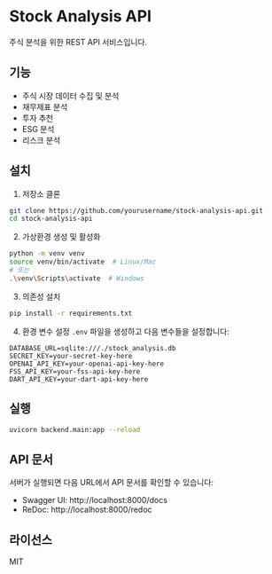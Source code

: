 # Stock Analysis API

주식 분석을 위한 REST API 서비스입니다.

## 기능

- 주식 시장 데이터 수집 및 분석
- 재무제표 분석
- 투자 추천
- ESG 분석
- 리스크 분석

## 설치

1. 저장소 클론
```bash
git clone https://github.com/yourusername/stock-analysis-api.git
cd stock-analysis-api
```

2. 가상환경 생성 및 활성화
```bash
python -m venv venv
source venv/bin/activate  # Linux/Mac
# 또는
.\venv\Scripts\activate  # Windows
```

3. 의존성 설치
```bash
pip install -r requirements.txt
```

4. 환경 변수 설정
`.env` 파일을 생성하고 다음 변수들을 설정합니다:
```
DATABASE_URL=sqlite:///./stock_analysis.db
SECRET_KEY=your-secret-key-here
OPENAI_API_KEY=your-openai-api-key-here
FSS_API_KEY=your-fss-api-key-here
DART_API_KEY=your-dart-api-key-here
```

## 실행

```bash
uvicorn backend.main:app --reload
```

## API 문서

서버가 실행되면 다음 URL에서 API 문서를 확인할 수 있습니다:
- Swagger UI: http://localhost:8000/docs
- ReDoc: http://localhost:8000/redoc

## 라이선스

MIT